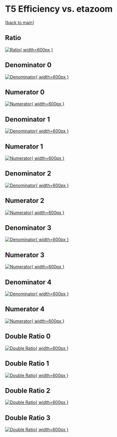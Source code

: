 # T5 Efficiency vs. etazoom

[[back to main](./)]



## Ratio

[![Ratio](../mtv/var/T5_loweta_13_1_eff_etazoom.png){ width=600px }](../mtv/var/T5_loweta_13_1_eff_etazoom.pdf)

## Denominator 0

[![Denominator](../mtv/den/T5_loweta_13_1_eff_etazoom_den0.png){ width=600px }](../mtv/den/T5_loweta_13_1_eff_etazoom_den0.pdf)

## Numerator 0

[![Numerator](../mtv/num/T5_loweta_13_1_eff_etazoom_num0.png){ width=600px }](../mtv/num/T5_loweta_13_1_eff_etazoom_num0.pdf)

## Denominator 1

[![Denominator](../mtv/den/T5_loweta_13_1_eff_etazoom_den1.png){ width=600px }](../mtv/den/T5_loweta_13_1_eff_etazoom_den1.pdf)

## Numerator 1

[![Numerator](../mtv/num/T5_loweta_13_1_eff_etazoom_num1.png){ width=600px }](../mtv/num/T5_loweta_13_1_eff_etazoom_num1.pdf)

## Denominator 2

[![Denominator](../mtv/den/T5_loweta_13_1_eff_etazoom_den2.png){ width=600px }](../mtv/den/T5_loweta_13_1_eff_etazoom_den2.pdf)

## Numerator 2

[![Numerator](../mtv/num/T5_loweta_13_1_eff_etazoom_num2.png){ width=600px }](../mtv/num/T5_loweta_13_1_eff_etazoom_num2.pdf)

## Denominator 3

[![Denominator](../mtv/den/T5_loweta_13_1_eff_etazoom_den3.png){ width=600px }](../mtv/den/T5_loweta_13_1_eff_etazoom_den3.pdf)

## Numerator 3

[![Numerator](../mtv/num/T5_loweta_13_1_eff_etazoom_num3.png){ width=600px }](../mtv/num/T5_loweta_13_1_eff_etazoom_num3.pdf)

## Denominator 4

[![Denominator](../mtv/den/T5_loweta_13_1_eff_etazoom_den4.png){ width=600px }](../mtv/den/T5_loweta_13_1_eff_etazoom_den4.pdf)

## Numerator 4

[![Numerator](../mtv/num/T5_loweta_13_1_eff_etazoom_num4.png){ width=600px }](../mtv/num/T5_loweta_13_1_eff_etazoom_num4.pdf)

## Double Ratio 0

[![Double Ratio](../mtv/ratio/T5_loweta_13_1_eff_etazoom_ratio0.png){ width=600px }](../mtv/ratio/T5_loweta_13_1_eff_etazoom_ratio0.pdf)

## Double Ratio 1

[![Double Ratio](../mtv/ratio/T5_loweta_13_1_eff_etazoom_ratio1.png){ width=600px }](../mtv/ratio/T5_loweta_13_1_eff_etazoom_ratio1.pdf)

## Double Ratio 2

[![Double Ratio](../mtv/ratio/T5_loweta_13_1_eff_etazoom_ratio2.png){ width=600px }](../mtv/ratio/T5_loweta_13_1_eff_etazoom_ratio2.pdf)

## Double Ratio 3

[![Double Ratio](../mtv/ratio/T5_loweta_13_1_eff_etazoom_ratio3.png){ width=600px }](../mtv/ratio/T5_loweta_13_1_eff_etazoom_ratio3.pdf)

